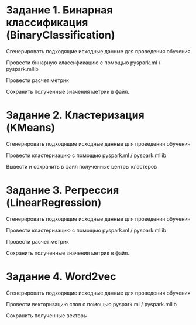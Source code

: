 # Задание 1. Бинарная классификация (BinaryClassification)

Сгенерировать подходящие исходные данные для проведения обучения

Провести бинарную классификацию с помощью pyspark.ml / pyspark.mllib

Провести расчет метрик

Сохранить полученные значения метрик в файл.

# Задание 2. Кластеризация (KMeans)
Сгенерировать подходящие исходные данные для проведения обучения

Провести кластеризацию с помощью pyspark.ml / pyspark.mllib

Вывести и сохранить в файл полученные центры кластеров

# Задание 3. Регрессия (LinearRegression)
Сгенерировать подходящие исходные данные для проведения обучения

Провести кластеризацию с помощью pyspark.ml / pyspark.mllib

Провести расчет метрик

Сохранить полученные значения метрик в файл.

# Задание 4. Word2vec
Сгенерировать подходящие исходные данные для проведения обучения

Провести векторизацию слов с помощью pyspark.ml / pyspark.mllib

Сохранить полученные векторы
